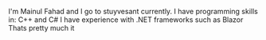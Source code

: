 I'm Mainul Fahad and I go to stuyvesant currently. 
I have programming skills in: C++ and C#
I have experience with .NET frameworks such as Blazor
Thats pretty much it
